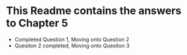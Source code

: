 # This Readme contains the answers to Chapter 5
- Completed Question 1, Moving onto Question 2
- Quesiton 2 completed, Moving onto Quesiton 3